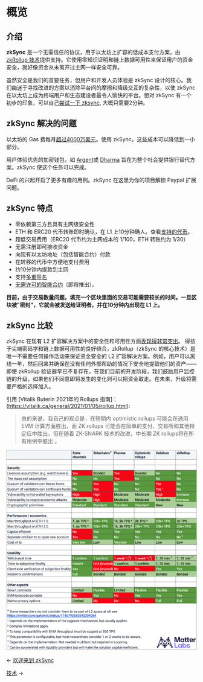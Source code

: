 # 概览

## 介绍

**zkSync** 是一个无需信任的协议，用于以太坊上扩容的低成本支付方案，由
[zkRollup 技术](./技术.md#ZKrollup架构)提供支持。它使用零知识证明和链上数据可用性来保证用户的资金安全，就好像资金从未离开过主网一样安全可靠。

虽然安全是我们的首要任务，但用户和开发人员体验是 zkSync
设计的核心。我们痴迷于寻找改进的方案以消除平台间的摩擦和降级交互的复杂性，以使
zkSync 在以太坊上成为终端用户和生态建设者最令人愉快的平台。想对 zkSync
有一个初步的印象，可以自己[尝试一下 zksync](https://wallet.zksync.io),
大概只需要2分钟。


## zkSync 解决的问题

以太坊的 Gas 费每月[超过4000万美元](https://ethgasstation.info/)。使用 zkSync，这些成本可以降低到一小部分。

用户体验优先的加密钱包，如 [Argent](https://www.argent.xyz/)或 [Dharma](https://www.dharma.io/)
旨在为整个社会提供银行替代方案。zkSync 使这个任务可以完成。

DeFi 的兴起开启了更多有趣的用例。zkSync 在这里为你的项目解锁 Paypal 扩展问题。

## zkSync 特点

- 零依赖第三方且具有主网级安全性
- ETH 和 ERC20 代币转账即时确认，在 L1 上10分钟确人。查看[支持的代币]()。
- 超低交易费用（ERC20 代币约为主网成本的 1/100，ETH 转账约为 1/30）
- 无需注册即可接收资金
- 向现有以太坊地址（包括智能合约）付款
- 在转移的代币中方便地支付费用
- 约10分钟内提款到主网
- 支持[多重签名](https://tlu.tarilabs.com/cryptography/musig-schnorr-sig-scheme/The_MuSig_Schnorr_Signature_Scheme.html)
- [无需许可的智能合约](./智能合约.md)（即将推出）。

**目前，由于交易数量问题，填充一个区块里面的交易可能需要较长的时间。一旦区块被"密封"，它就会被发送给证明者，并在10分钟内出现在
L1 上。**


## zkSync 比较

zkSync 在现有 L2
扩容解决方案中的安全性和可用性方面[表现得非常突出](https://medium.com/matter-labs/evaluating-ethereum-l2-scaling-solutions-a-comparison-framework-b6b2f410f955)。
得益于尖端密码学和链上数据可用性的良好结合，zkRollup（zkSync
的核心技术）是唯一不需要任何操作活动来保证资金安全的 L2
扩容解决方案。例如，用户可以离线一年，然后回来并确保在没有任何外部帮助的情况下安全地提取他们的资产——即使
zkRollup 验证器早已不复存在。在我们目前的开发阶段，我们鼓励用户监控链的升级，如果他们不同意即将发生的变化则可以把资金取走。在未来，升级将需要严格的选择加入。

引用 [Vitalik Buterin 2021年的 Rollups
指南]：(https://vitalik.ca/general/2021/01/05/rollup.html):

>总的来说，我自己的观点是，在短期内 optimistic rollups 可能会在通用 EVM
>计算方面胜出，而 ZK rollups
>可能会在简单的支付、交易所和其他特定应中胜出，但在随着 ZK-SNARK
>技术的改进，中长期 ZK rollups将在所有用例中胜出 。

![L2 比较](./imgs/chart4.png)



← [欢迎来到 zkSync](./欢迎来到zkSync.md) 

[技术](./技术.md) →


